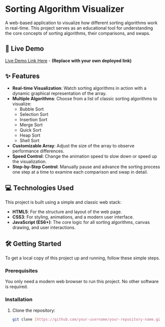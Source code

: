 # Sorting Algorithm Visualizer

A web-based application to visualize how different sorting algorithms work in real-time. This project serves as an educational tool for understanding the core concepts of sorting algorithms, their comparisons, and swaps.

## 🚀 Live Demo

[Live Demo Link Here](https://your-username.github.io/your-repository-name) - **(Replace with your own deployed link)**

## ✨ Features

- **Real-time Visualization**: Watch sorting algorithms in action with a dynamic graphical representation of the array.
- **Multiple Algorithms**: Choose from a list of classic sorting algorithms to visualize:
  - Bubble Sort
  - Selection Sort
  - Insertion Sort
  - Merge Sort
  - Quick Sort
  - Heap Sort
  - Shell Sort
- **Customizable Array**: Adjust the size of the array to observe performance differences.
- **Speed Control**: Change the animation speed to slow down or speed up the visualization.
- **Step-by-Step Control**: Manually pause and advance the sorting process one step at a time to examine each comparison and swap in detail.

## 💻 Technologies Used

This project is built using a simple and classic web stack:

- **HTML5**: For the structure and layout of the web page.
- **CSS3**: For styling, animations, and a modern user interface.
- **JavaScript (ES6+)**: The core logic for all sorting algorithms, canvas drawing, and user interactions.

## 🛠️ Getting Started

To get a local copy of this project up and running, follow these simple steps.

### Prerequisites

You only need a modern web browser to run this project. No other software is required.

### Installation

1. Clone the repository:
   ```bash
   git clone [https://github.com/your-username/your-repository-name.git](https://github.com/your-username/your-repository-name.git)
